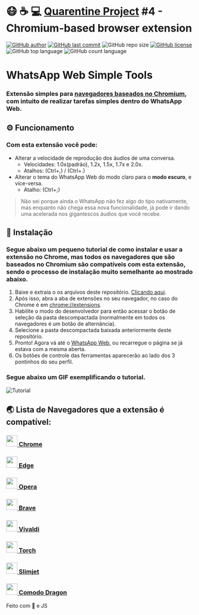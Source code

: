 # :mask: :coffee: :computer: [Quarentine Project](https://github.com/lucas26xd/Quarentine-Projects) #4 - Chromium-based browser extension
[![GitHub author](https://img.shields.io/badge/author-lucas26xd-green?style=flat-square)](https://github.com/lucas26xd)
[![GitHub last commit](https://img.shields.io/github/last-commit/lucas26xd/WhatsApp-Simple-Tools?color=green&style=flat-square)](../../commits/master)
![GitHub repo size](https://img.shields.io/github/repo-size/lucas26xd/WhatsApp-Simple-Tools?color=green&style=flat-square)
[![GitHub license](https://img.shields.io/github/license/lucas26xd/WhatsApp-Simple-Tools?color=green&style=flat-square)](LICENSE)
![GitHub top language](https://img.shields.io/github/languages/top/lucas26xd/WhatsApp-Simple-Tools?color=green&style=flat-square)
![GitHub count language](https://img.shields.io/github/languages/count/lucas26xd/WhatsApp-Simple-Tools?color=green&style=flat-square)
# WhatsApp Web Simple Tools
###  Extensão simples para [navegadores baseados no Chromium](#lista), com intuito de realizar tarefas simples dentro do WhatsApp Web.

## ⚙️ Funcionamento
### Com esta extensão você pode:
 - Alterar a velocidade de reprodução dos áudios de uma conversa.
    - Velocidades: 1.0x(padrão), 1.2x, 1.5x, 1.7x e 2.0x. 
    - Atalhos: (Ctrl+,) / (Ctrl+.)
 - Alterar o tema do WhatsApp Web do modo claro para o **modo escuro**, e vice-versa.
    - Atalho: (Ctrl+;)

> Não sei porque ainda o WhatsApp não fez algo do tipo nativamente, mas enquanto não chega essa nova funcionalidade, já pode ir dando uma acelerada nos gigantescos áudios que você recebe.

## 🔨 Instalação
### Segue abaixo um pequeno tutorial de como instalar e usar a extensão no Chrome, mas todos os navegadores que são baseados no Chromium são compatíveis com esta extensão, sendo o processo de instalação muito semelhante ao mostrado abaixo.

 1. Baixe e extraia o os arquivos deste repositório. [Clicando aqui](https://github.com/lucas26xd/WhatsApp-Simple-Tools/raw/master/WhatsApp-Simple-Tools.zip).
 2. Após isso, abra a aba de extensões no seu navegador, no caso do Chrome é em [chrome://extensions](chrome://extensions).
 3. Habilite o modo do desenvolvedor para então acessar o botão de seleção da pasta descompactada (normalmente em todos os navegadores é um botão de alternância).
 4. Selecione a pasta descompactada baixada anteriormente deste repositório.
 5. Pronto! Agora vá até o [WhatsApp Web](https://web.whatsapp.com/), ou recarregue o página se já estava com a mesma aberta.
 6. Os botões de controle das ferramentas aparecerão ao lado dos 3 pontinhos do seu perfil.

### Segue abaixo um GIF exemplificando o tutorial.
![Tutorial](https://github.com/lucas26xd/WhatsApp-Simple-Tools/blob/master/Instala%C3%A7%C3%A3o%20extens%C3%A3o.gif?raw=true)

## <a name="lista"></a>🌏 Lista de Navegadores que a extensão é compatível:
### <a href="https://www.google.com.br/chrome/"> <img src="https://www.google.com/chrome/static/images/chrome-logo.svg" width=30> Chrome </a>
### <a href="https://www.microsoft.com/pt-br/edge"> <img src="https://img-prod-cms-rt-microsoft-com.akamaized.net/cms/api/am/imageFileData/RE4nqTh" width=30> Edge </a>
### <a href="https://www.opera.com/pt-br"> <img src="https://cdn-production-opera-website.operacdn.com/staticfiles/assets/images/favicon/favicon-32x32.d80e4bdc6a9f.png" width=30> Opera </a>
### <a href="https://brave.com/"> <img src="https://brave.com/wp-content/uploads/2018/02/cropped-brave_appicon_release-32x32.png" width=30> Brave </a>
### <a href="https://vivaldi.com/pt-br/"> <img src="https://vivaldi.com/wp-content/uploads/cropped-favicon-32x32.png" width=30> Vivaldi </a>
### <a href="https://torchbrowser.com/"> <img src="https://www.techspot.com/images2/downloads/topdownload/2014/05/Torch-Browser.png" width=30> Torch </a>
### <a href="https://www.slimjet.com/pt/"> <img src="https://www.slimjet.com/images/slimjet%20logo.png" width=30> Slimjet </a>
### <a href="https://www.comodo.com/email/browsers-toolbars/browser.php?track=16208&af=16208"> <img src="https://www.comodo.com/home/browsers-toolbars/images/dragon-both.png" width=30> Comodo Dragon </a>

Feito com 💙 e JS
